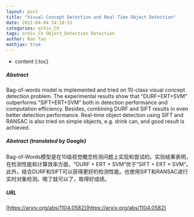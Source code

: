 ```yaml
---
layout: post
title: "Visual Concept Detection and Real Time Object Detection"
date: 2011-04-04 14:18:51
categories: arXiv_CV
tags: arXiv_CV Object_Detection Detection
author: Ran Tao
mathjax: true
---
```


* content
{:toc}

##### Abstract
Bag-of-words model is implemented and tried on 10-class visual concept detection problem. The experimental results show that "DURF+ERT+SVM" outperforms "SIFT+ERT+SVM" both in detection performance and computation efficiency. Besides, combining DURF and SIFT results in even better detection performance. Real-time object detection using SIFT and RANSAC is also tried on simple objects, e.g. drink can, and good result is achieved.

##### Abstract (translated by Google)
Bag-of-Words模型是在10级视觉概念检测问题上实现和尝试的。实验结果表明，在检测性能和计算效率方面，“DURF + ERT + SVM”优于“SIFT + ERT + SVM”。此外，结合DURF和SIFT可以获得更好的检测性能。也使用SIFT和RANSAC进行实时对象检测。喝了就可以了，取得好成绩。

##### URL
[https://arxiv.org/abs/1104.0582](https://arxiv.org/abs/1104.0582)

